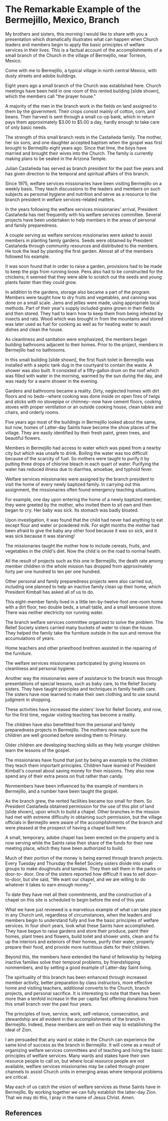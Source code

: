# The Remarkable Example of the Bermejillo, Mexico, Branch

My brothers and sisters, this morning I would like to share with you a
presentation which dramatically illustrates what can happen when Church
leaders and members begin to apply the basic principles of welfare services in
their lives. This is a factual account of the accomplishments of a small
branch of the Church in the village of Bermejillo, near Torreon, Mexico.

Come with me to Bermejillo, a typical village in north central Mexico, with
dusty streets and adobe buildings.

Eight years ago a small branch of the Church was established here. Church
meetings have been held in one room of this rented building [slide shown],
which the members call "the prayer house."

A majority of the men in the branch work in the fields on land assigned to
them by the government. Their crops consist mainly of cotton, corn, and beans.
Their harvest is sent through a small co-op bank, which in return pays them
approximately $3.00 to $5.00 a day, hardly enough to take care of only basic
needs.

The strength of this small branch rests in the Castañeda family. The mother,
her six sons, and one daughter accepted baptism when the gospel was first
brought to Bermejillo eight years ago. Since that time, the boys have married
and brought their wives into the Church. The family is currently making plans
to be sealed in the Arizona Temple.

Julian Castañeda has served as branch president for the past five years and
has given direction to the temporal and spiritual affairs of this branch.

Since 1975, welfare services missionaries have been visiting Bermejillo on a
weekly basis. They teach discussions to the leaders and members on such
subjects as personal hygiene and nutrition and serve as a resource to the
branch president in welfare services-related matters.

In the years following the welfare services missionaries' arrival, President
Castañeda has met frequently with his welfare services committee. Several
projects have been undertaken to help members in the areas of personal and
family preparedness.

A couple serving as welfare services missionaries were asked to assist members
in planting family gardens. Seeds were obtained by President Castañeda through
community resources and distributed to the members. He took the lead by
planting the first garden. Almost all of the members followed his example.

It was soon found that in order to raise a garden, provisions had to be made
to keep the pigs from running loose. Pens also had to be constructed for the
chickens; it seemed that they were able to scratch out the seeds and young
plants faster than they could grow.

In addition to the gardens, storage also became a part of the program. Members
were taught how to dry fruits and vegetables, and canning was done on a small
scale. Jams and jellies were made, using appropriate local methods. Part of
their year's supply included grains grown in their fields and then stored.
They had to learn how to keep them from being infested by insects and rats.
Wood which was brought in from the mountains and stored was later used as fuel
for cooking as well as for heating water to wash dishes and clean the house.

As cleanliness and sanitation were emphasized, the members began building
bathrooms adjacent to their homes. Prior to the project, members in Bermejillo
had no bathrooms.

In this small building [slide shown], the first flush toilet in Bermejillo was
installed with a septic tank dug in the courtyard to contain the waste. A
shower was also built. It consisted of a fifty-gallon drum on the roof which
was filled with water in the morning, warmed by the sun during the day, and
was ready for a warm shower in the evening.

Gardens and bathrooms became a reality. Dirty, neglected homes with dirt
floors and no beds--where cooking was done inside on open fires of twigs and
sticks with no stovepipe or chimney--now have cement floors, cooking stoves
with proper ventilation or an outside cooking house, clean tables and chairs,
and orderly rooms.

Five years ago most of the buildings in Bermejillo looked about the same, but
now, homes of Latter-day Saints have become the show places of the village.
They are easily identified by their fresh paint, green trees, and beautiful
flowers.

Members in Bermejillo had access to water which was piped from a nearby city
but which was unsafe to drink. Boiling the water was too difficult because of
the scarcity of fuel. So mothers were taught to purify it by putting three
drops of chlorine bleach in each quart of water. Purifying the water has
reduced illness due to diarrhea, amoebae, and typhoid fever.

Welfare services missionaries were assigned by the branch president to visit
the home of every newly baptized family. In carrying out this assignment, the
missionaries often found emergency teaching situations.

For example, one day upon entering the home of a newly baptized member, they
were greeted by the mother, who invited them to sit own and then began to cry.
Her baby was sick. Its stomach was badly bloated.

Upon investigation, it was found that the child had never had anything to eat
except flour and water or powdered milk. For eight months the mother had been
afraid to give the baby any other food because it was so sick, and it was sick
because it was starving!

The missionaries taught the mother how to include cereals, fruits, and
vegetables in the child's diet. Now the child is on the road to normal health.

All the result of projects such as this one in Bermejillo, the death rate
among member children in the whole mission has dropped from approximately
forty per one hundred to ten per one hundred.

Other personal and family preparedness projects were also carried out,
including one planned to help an inactive family clean up their home, which
President Kimball has asked all of us to do.

This eight-member family lived in a little ten-by-twelve-foot one-room home
with a dirt floor, two double beds, a small table, and a small kerosene stove.
There was neither electricity nor running water.

The branch welfare services committee organized to solve the problem. The
Relief Society sisters carried many buckets of water to clean the house. They
helped the family take the furniture outside in the sun and remove the
accumulations of years.

Home teachers and other priesthood brethren assisted in the repairing of the
furniture.

The welfare services missionaries participated by giving lessons on
cleanliness and personal hygiene.

Another way the missionaries were of assistance to the branch was through
presentations of special lessons, such as baby care, to the Relief Society
sisters. They have taught principles and techniques in family health care. The
sisters have now learned to make their own clothing and to use sound judgment
in shopping.

These activities have increased the sisters' love for Relief Society, and now,
for the first time, regular visiting teaching has become a reality.

The children have also benefitted from the personal and family preparedness
projects in Bermejillo. The mothers now make sure the children are well
groomed before sending them to Primary.

Older children are developing teaching skills as they help younger children
learn the lessons of the gospel.

The missionaries have found that just by being an example to the children they
teach them important principles. Children have learned of President Kimball's
counsel about saving money for their missions. They also now spend any of
their extra pesos on fruit rather than candy.

Nonmembers have been influenced by the example of members in Bermejillo, and a
number have been taught the gospel.

As the branch grew, the rented facilities became too small for them. So
President Castañeda obtained permission for the use of this plot of land
[slide shown], upon which to build a chapel. Other branches in the mission had
met with extreme difficulty in obtaining such permission, but the village
officials in Bermejillo were aware of the accomplishments of the branch and
were pleased at the prospect of having a chapel built here.

A small, temporary, adobe chapel has been erected on the property and is now
serving while the Saints raise their share of the funds for their new meeting
place, which they have been authorized to build.

Much of their portion of the money is being earned through branch projects.
Every Tuesday and Thursday the Relief Society sisters divide into small groups
to make doughnuts and tamales. They then sell them in the parks or door-to-
door. One of the sisters reported how difficult it was to sell door-to-door,
but she said, "We want our chapel, and we are willing to do whatever it takes
to earn enough money."

To date they have met all their commitments, and the construction of a chapel
on this site is scheduled to begin before the end of this year.

What we have just reviewed is a marvelous example of what can take place in
any Church unit, regardless of circumstances, when the leaders and members
begin to understand fully and live the basic principles of welfare services.
In four short years, look what these Saints have accomplished. They have begun
to raise gardens and store their produce, paint their homes, plant trees and
flowers, build toilet and shower units, clean and fix up the interiors and
exteriors of their homes, purify their water, properly prepare their food, and
provide more nutritious diets for their children.

Beyond this, the members have extended the hand of fellowship by helping
inactive families solve their temporal problems, by friendshipping nonmembers,
and by setting a good example of Latter-day Saint living.

The spirituality of this branch has been enhanced through increased member
activity, better preparation by class instructors, more effective home and
visiting teachers, additional converts to the Church, branch projects, and
personal sacrifice. It is interesting to note that there has been more than a
tenfold increase in the per capita fast offering donations from this small
branch over the past four years.

The principles of love, service, work, self-reliance, consecration, and
stewardship are all evident in the accomplishments of the branch in
Bermejillo. Indeed, these members are well on their way to establishing the
ideal of Zion.

I am persuaded that any ward or stake in the Church can experience the same
kind of success as the branch in Bermejillo. It will come as a result of
organizing welfare services committees and of teaching and living the basic
principles of welfare services. Many wards and stakes have their own resource
people to call on, but where local resource people are not available, welfare
services missionaries may be called through proper channels to assist Church
units in emerging areas where temporal problems are critical.

May each of us catch the vision of welfare services as these Saints have in
Bermejillo. By working together we can fully establish the latter-day Zion.
That we may do this, I pray in the name of Jesus Christ. Amen.

## References

